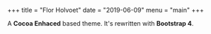 +++
title = "Flor Holvoet"
date = "2019-06-09"
menu = "main"
+++

A **Cocoa Enhaced** based theme. It's rewritten with **Bootstrap 4**.

